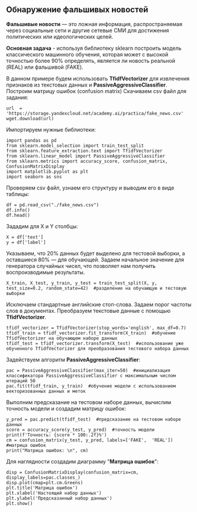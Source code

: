## Обнаружение фальшивых новостей
**Фальшивые новости**  — это ложная информация, распространяемая через социальные сети и другие сетевые СМИ для достижения политических или идеологических целей.

**Основная задача**  - используя библиотеку sklearn построить модель классического машинного обучения, которая может с высокой точностью более 90% определять, является ли новость реальной (REAL) или фальшивой (FAKE).

В данном примере будем использовать  **TfidfVectorizer**  для извлечения признаков из текстовых данных и  **PassiveAggressiveClassifier**. Построим матрицу ошибок (confusion matrix)
Скачиваем csv файл для задания:

    url  =  'https://storage.yandexcloud.net/academy.ai/practica/fake_news.csv'
    wget.download(url)
Импортируем нужные библиотеки:

    import pandas as pd
    from sklearn.model_selection import train_test_split
    from sklearn.feature_extraction.text import TfidfVectorizer
    from sklearn.linear_model import PassiveAggressiveClassifier
    from sklearn.metrics import accuracy_score, confusion_matrix, ConfusionMatrixDisplay
    import matplotlib.pyplot as plt
    import seaborn as sns
Проверяем csv файл, узнаем его структуру и выводим его в виде таблицы:

    df = pd.read_csv("./fake_news.csv")
    df.info()
    df.head()
Зададим для X и Y столбцы:

    X = df['text']
    y = df['label']
Указываем, что 20% данных будет выделено для тестовой выборки, а оставшиеся 80% — для обучающей. Задаем начальное значение для генератора случайных чисел, что позволяет нам получить воспроизводимые результаты.

    X_train, X_test, y_train, y_test = train_test_split(X, y, test_size=0.2, random_state=42)  #разделение на обучающую и тестовую выборки
Исключаем стандартные английские стоп-слова. Задаем порог частоты слов в документах. Преобразуем текстовые данные с помощью **TfidfVectorizer**.

    tfidf_vectorizer = TfidfVectorizer(stop_words='english', max_df=0.7)
    tfidf_train = tfidf_vectorizer.fit_transform(X_train)  #обучение TfidfVectorizer на обучающем наборе данных
    tfidf_test = tfidf_vectorizer.transform(X_test)  #использование уже обученного TfidfVectorizer для преобразования тестового набора данных
Задействуем алгоритм **PassiveAggressiveClassifier**:

    pac = PassiveAggressiveClassifier(max_iter=50)  #инициализация классификатора PassiveAggressiveClassifier с максимальным числом итераций 50
    pac.fit(tfidf_train, y_train)  #обучение модели с использованием векторизованных данных и меток
Выполним предсказание на тестовом наборе данных, вычислим точность модели и создадим матрицу ошибок:

    y_pred = pac.predict(tfidf_test)  #предсказание на тестовом наборе данных
    score = accuracy_score(y_test, y_pred)  #точность модели
    print(f'Точность: {score * 100:.2f}%')
    cm = confusion_matrix(y_test, y_pred, labels=['FAKE',  'REAL'])  #матрица ошибок
    print("Матрица ошибок: \n", cm)
Для наглядности создадим диаграмму "**Матрица ошибок**":

    disp = ConfusionMatrixDisplay(confusion_matrix=cm, display_labels=pac.classes_)
    disp.plot(cmap=plt.cm.Greens)
    plt.title('Матрица ошибок')
    plt.xlabel('Настоящий набор данных')
    plt.ylabel('Предсказанный набор данных')
    plt.show()